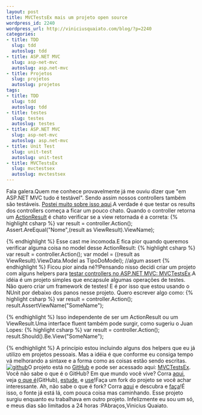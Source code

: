 ```yaml
--- 
layout: post
title: MVCTestsEx mais um projeto open source
wordpress_id: 2240
wordpress_url: http://viniciusquaiato.com/blog/?p=2240
categories: 
- title: TDD
  slug: tdd
  autoslug: tdd
- title: ASP.NET MVC
  slug: asp-net-mvc
  autoslug: asp.net-mvc
- title: Projetos
  slug: projetos
  autoslug: projetos
tags: 
- title: TDD
  slug: tdd
  autoslug: tdd
- title: testes
  slug: testes
  autoslug: testes
- title: ASP.NET MVC
  slug: asp-net-mvc
  autoslug: asp.net-mvc
- title: Unit Test
  slug: unit-test
  autoslug: unit-test
- title: MVCTestsEx
  slug: mvctestsex
  autoslug: mvctestsex
---
```

Fala galera.Quem me conhece provavelmente já me ouviu dizer que "em ASP.NET MVC tudo é testável". Sendo assim nossos controllers também são testáveis. [Postei muito sobre isso aqui](http://viniciusquaiato.com/blog/mvc-tdd/).A verdade é que testar os results dos controllers começa a ficar um pouco chato. Quando o controller retorna um [ActionResult](http://msdn.microsoft.com/en-us/library/system.web.mvc.actionresult(VS.98).aspx) é chato verificar se a view retornada é a correta:
{% highlight csharp %}
var result = controller.Action();
    Assert.AreEqual("Nome",(result as ViewResult).ViewName);
    
{% endhighlight %}
Esse cast me incomoda.E fica pior quando queremos verificar alguma coisa no model desse ActionResult:
{% highlight csharp %}
var result = controller.Action();
var model = ((result as ViewResult).ViewData.Model as TipoDoModel);
    //algum assert
{% endhighlight %}
Ficou pior ainda né?!Pensando nisso decidi criar um projeto com alguns helpers para [testar controllers no ASP.NET MVC: MVCTestsEx](https://github.com/vquaiato/MVCTestsEx).A idéia é um projeto simples que encapsule algumas operações de testes. Não quero criar um framework de testes! E é por isso que estou usando o NUnit por debaixo dos panos nesse projeto. Quero escrever algo como:
{% highlight csharp %}
var result = controller.Action();
    result.AssertViewName("SomeName");
    
{% endhighlight %}
Isso independente de ser um ActionResult ou um ViewResult.Uma interface fluent também pode surgir, como sugeriu o Juan Lopes:
{% highlight csharp %}
var result = controller.Action();
    result.Should().Be.View("SomeName");
    
{% endhighlight %}
A princípio estou incluindo alguns dos helpers que eu já utilizo em projetos pessoais. Mas a idéia é que conforme eu consiga tempo vá melhorando a sintaxe e a forma como as coisas estão sendo escritas.[![github](http://viniciusquaiato.com/images_posts/github.png "github")](http://viniciusquaiato.com/images_posts/github.png)O projeto está no [GitHub](http://github.com) e pode ser acessado aqui:  [MVCTestsEx](https://github.com/vquaiato/MVCTestsEx). Você não sabe o que é o GitHub? Em que mundo você vive? Corra [aqui](https://github.com/), veja [o que é](http://en.wikipedia.org/wiki/GitHub)(GitHub), [estude](http://gitref.org/), e [use](https://github.com/signup/free)!Faça um fork do projeto se você achar interessante. Ah, não sabe o que é fork? Corra [aqui](http://en.wikipedia.org/wiki/Fork_(software_development)) e descubra e [faça](http://help.github.com/forking/)!É isso, o fonte já está lá, com pouca coisa mas caminhando. Esse projeto surgiu enquanto eu trabalhava em outro projeto. Infelizmente eu sou um só, e meus dias são limitados a 24 horas :PAbraços,Vinicius Quaiato.
